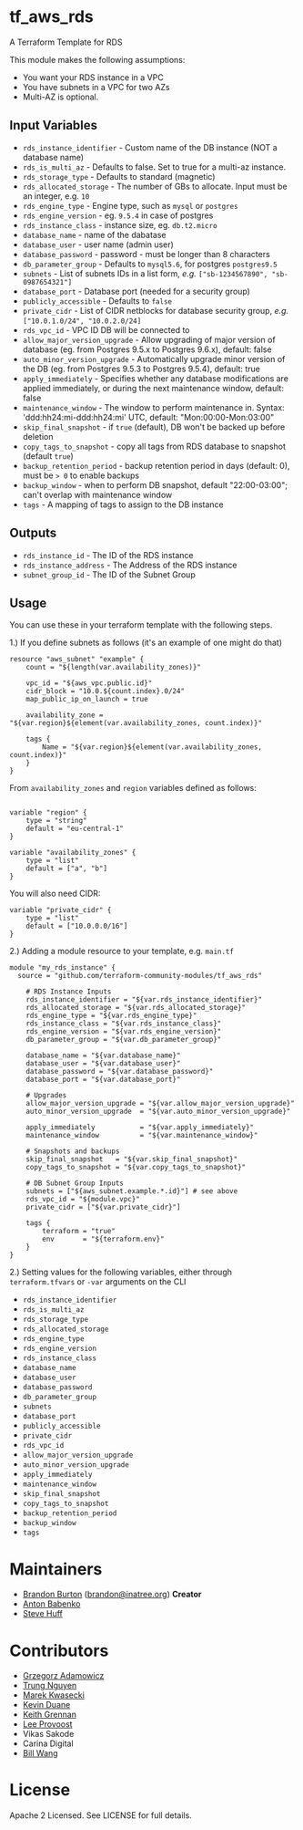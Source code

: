 # tf_aws_rds

A Terraform Template for RDS

This module makes the following assumptions:
* You want your RDS instance in a VPC
* You have subnets in a VPC for two AZs
* Multi-AZ is optional.

## Input Variables

- `rds_instance_identifier` - Custom name of the DB instance (NOT a database name)
- `rds_is_multi_az` - Defaults to false. Set to true for a multi-az
  instance.
- `rds_storage_type` - Defaults to standard (magnetic)
- `rds_allocated_storage` - The number of GBs to allocate. Input must be an
  integer, e.g. `10`
- `rds_engine_type` - Engine type, such as `mysql` or `postgres`
- `rds_engine_version` - eg. `9.5.4` in case of postgres
- `rds_instance_class` - instance size, eg. `db.t2.micro`
- `database_name` - name of the dabatase
- `database_user` - user name (admin user)
- `database_password` - password - must be longer than 8 characters
- `db_parameter_group` - Defaults to `mysql5.6`, for postgres `postgres9.5`
- `subnets` - List of subnets IDs in a list form, _e.g._ `["sb-1234567890", "sb-0987654321"]`
- `database_port` - Database port (needed for a security group)
- `publicly_accessible` - Defaults to `false`
- `private_cidr` - List of CIDR netblocks for database security group, _e.g._ `["10.0.1.0/24", "10.0.2.0/24]`
- `rds_vpc_id` - VPC ID DB will be connected to
- `allow_major_version_upgrade` - Allow upgrading of major version of database (eg. from Postgres 9.5.x to Postgres 9.6.x), default: false
- `auto_minor_version_upgrade` - Automatically upgrade minor version of the DB (eg. from Postgres 9.5.3 to Postgres 9.5.4), default: true
- `apply_immediately` - Specifies whether any database modifications are applied immediately, or during the next maintenance window, default: false
- `maintenance_window` - The window to perform maintenance in. Syntax: 'ddd:hh24:mi-ddd:hh24:mi' UTC, default: "Mon:00:00-Mon:03:00"
- `skip_final_snapshot` - if `true` (default), DB won't be backed up before deletion
- `copy_tags_to_snapshot` - copy all tags from RDS database to snapshot (default `true`)
- `backup_retention_period` - backup retention period in days (default: 0), must be `> 0` to enable backups
- `backup_window` - when to perform DB snapshot, default "22:00-03:00"; can't overlap with maintenance window
- `tags` - A mapping of tags to assign to the DB instance

## Outputs

- `rds_instance_id` - The ID of the RDS instance
- `rds_instance_address` - The Address of the RDS instance
- `subnet_group_id` - The ID of the Subnet Group

## Usage

You can use these in your terraform template with the following steps.

1.) If you define subnets as follows (it's an example of one might do that)
```
resource "aws_subnet" "example" {
    count = "${length(var.availability_zones)}"

    vpc_id = "${aws_vpc.public.id}"
    cidr_block = "10.0.${count.index}.0/24"
    map_public_ip_on_launch = true

    availability_zone = "${var.region}${element(var.availability_zones, count.index)}"

    tags {
        Name = "${var.region}${element(var.availability_zones, count.index)}"
    }
}
```

From `availability_zones` and `region` variables defined as follows:
```

variable "region" {
    type = "string"
    default = "eu-central-1"
}

variable "availability_zones" {
    type = "list"
    default = ["a", "b"]
}
```

You will also need CIDR:
```
variable "private_cidr" {
    type = "list"
    default = ["10.0.0.0/16"]
}
```

2.) Adding a module resource to your template, e.g. `main.tf`

```
module "my_rds_instance" {
  source = "github.com/terraform-community-modules/tf_aws_rds"

    # RDS Instance Inputs
    rds_instance_identifier = "${var.rds_instance_identifier}"
    rds_allocated_storage = "${var.rds_allocated_storage}"
    rds_engine_type = "${var.rds_engine_type}"
    rds_instance_class = "${var.rds_instance_class}"
    rds_engine_version = "${var.rds_engine_version}"
    db_parameter_group = "${var.db_parameter_group}"

    database_name = "${var.database_name}"
    database_user = "${var.database_user}"
    database_password = "${var.database_password}"
    database_port = "${var.database_port}"

    # Upgrades
    allow_major_version_upgrade = "${var.allow_major_version_upgrade}"
    auto_minor_version_upgrade  = "${var.auto_minor_version_upgrade}"

    apply_immediately           = "${var.apply_immediately}"
    maintenance_window          = "${var.maintenance_window}"

    # Snapshots and backups
    skip_final_snapshot   = "${var.skip_final_snapshot}"
    copy_tags_to_snapshot = "${var.copy_tags_to_snapshot}"

    # DB Subnet Group Inputs
    subnets = ["${aws_subnet.example.*.id}"] # see above
    rds_vpc_id = "${module.vpc}"
    private_cidr = ["${var.private_cidr}"]

    tags {
        terraform = "true"
        env       = "${terraform.env}"
    }
}
```

2.) Setting values for the following variables, either through `terraform.tfvars` or `-var` arguments on the CLI

- `rds_instance_identifier`
- `rds_is_multi_az`
- `rds_storage_type`
- `rds_allocated_storage`
- `rds_engine_type`
- `rds_engine_version`
- `rds_instance_class`
- `database_name`
- `database_user`
- `database_password`
- `db_parameter_group`
- `subnets`
- `database_port`
- `publicly_accessible`
- `private_cidr`
- `rds_vpc_id`
- `allow_major_version_upgrade`
- `auto_minor_version_upgrade`
- `apply_immediately`
- `maintenance_window`
- `skip_final_snapshot`
- `copy_tags_to_snapshot`
- `backup_retention_period`
- `backup_window`
- `tags`

# Maintainers

* [Brandon Burton](https://github.com/solarce) (brandon@inatree.org) **Creator**
* [Anton Babenko](https://github.com/antonbabenko)
* [Steve Huff](https://github.com/hakamadare)

# Contributors

* [Grzegorz Adamowicz](https://github.com/gstlt)
* [Trung Nguyen](https://github.com/trungnguyen)
* [Marek Kwasecki](https://github.com/kwach)
* [Kevin Duane](https://github.com/crackmac)
* [Keith Grennan](https://github.com/keeth)
* [Lee Provoost](https://github.com/leeprovoost)
* Vikas Sakode
* Carina Digital
* [Bill Wang](https://github.com/ozbillwang)

# License

Apache 2 Licensed. See LICENSE for full details.
